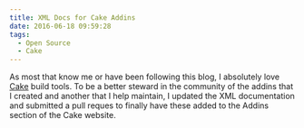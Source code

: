 ```yaml
---
title: XML Docs for Cake Addins
date: 2016-06-18 09:59:28
tags:
  - Open Source
  - Cake
---
```


As most that know me or have been following this blog, I absolutely love [Cake](http://cakebuild.net/) build tools. To be a better steward in the community of the addins that
I created and another that I help maintain, I updated the XML documentation and submitted a pull reques to finally have these added to the Addins section of the Cake website.
